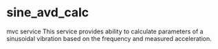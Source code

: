 # sine_avd_calc
mvc service
This service provides ability to calculate parameters of a sinusoidal vibration
    based on the frequency and measured acceleration.
